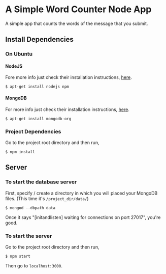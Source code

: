 # A Simple Word Counter Node App

A simple app that counts the words of the message that you submit.

## Install Dependencies

### On Ubuntu

#### NodeJS

Fore more info just check their installation instructions, [here](https://github.com/joyent/node/wiki/Installing-Node.js-via-package-manager).

    $ apt-get install nodejs npm

#### MongoDB

For more info just check their installation instructions, [here](http://docs.mongodb.org/manual/tutorial/install-mongodb-on-ubuntu/).

    $ apt-get install mongodb-org

### Project Dependencies

Go to the project root directory and then run,

    $ npm install

## Server

### To start the database server

First, specify / create a directory in which you will placed your MongoDB files. (This time it's `/project_dir/data/`)

    $ mongod --dbpath data

Once it says "[initandlisten] waiting for connections on port 27017", you're good.

### To start the server

Go to the project root directory and then run,

    $ npm start

Then go to `localhost:3000`.
